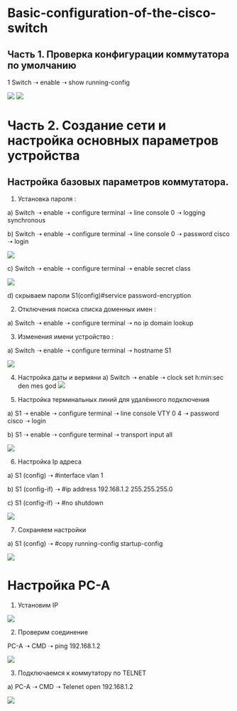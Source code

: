 # Basic-configuration-of-the-cisco-switch
## Часть 1. Проверка конфигурации коммутатора по умолчанию
1 Switch ➝ enable ➝ show running-config 

![](https://github.com/iGORnetwork/Basic-configuration-of-the-cisco-switch/blob/main/image/Screenshot_1.png)
![](https://github.com/iGORnetwork/Basic-configuration-of-the-cisco-switch/blob/main/image/Screenshot_2.png)
# Часть 2. Создание сети и настройка основных параметров устройства
## Настройка базовых параметров коммутатора.
1. Установка пароля :

a) Switch ➝ enable ➝ configure terminal ➝ line console 0 ➝ logging synchronous 

b) Switch ➝ enable ➝ configure terminal ➝ line console 0 ➝ password cisco ➝ login

![](https://github.com/iGORnetwork/Basic-configuration-of-the-cisco-switch/blob/main/image/Screenshot_3.png)

c) Switch ➝ enable ➝ configure terminal ➝ enable secret class

![](https://github.com/iGORnetwork/Basic-configuration-of-the-cisco-switch/blob/main/image/Screenshot_6.png)

d) скрываем пароли  S1(config)#service password-encryption


2. Отключения поиска списка доменных имен :

a) Switch ➝ enable ➝ configure terminal ➝ no ip domain lookup


3. Изменения имени устройство :

a) Switch ➝ enable ➝ configure terminal ➝ hostname S1

![](https://github.com/iGORnetwork/Basic-configuration-of-the-cisco-switch/blob/main/image/Screenshot_4.png)

4) Настройка даты и вермяни 
a) Switch ➝ enable ➝ clock set h:min:sec den mes god
![](https://github.com/iGORnetwork/Basic-configuration-of-the-cisco-switch/blob/main/image/Screenshot_5.png)

5. Настройка терминальных линий для удалённого подключения 

a) S1 ➝ enable ➝ configure terminal ➝ line console VTY 0 4 ➝ password cisco ➝ login

b) S1 ➝ enable ➝ configure terminal ➝ transport input all

![](https://github.com/iGORnetwork/Basic-configuration-of-the-cisco-switch/blob/main/image/Screenshot_7.png)

6. Настройка Ip адреса 

a) S1 (config) ➝ #interface vlan 1

b) S1 (config-if) ➝ #ip address 192.168.1.2 255.255.255.0

c) S1 (config-if) ➝ #no shutdown

![](https://github.com/iGORnetwork/Basic-configuration-of-the-cisco-switch/blob/main/image/Screenshot_8.png)

7. Сохраняем настройки 

a) S1 (config) ➝ #copy running-config startup-config

![](https://github.com/iGORnetwork/Basic-configuration-of-the-cisco-switch/blob/main/image/Screenshot_9.png)

# Настройка PC-A
1. Установим IP

![](https://github.com/iGORnetwork/Basic-configuration-of-the-cisco-switch/blob/main/image/Screenshot_10.png)

2. Проверим соединение 
 
PC-A ➝ CMD ➝ ping 192.168.1.2

![](https://github.com/iGORnetwork/Basic-configuration-of-the-cisco-switch/blob/main/image/Screenshot_11.png)
 
3. Подключаемся к коммутатору по TELNET

а) PC-A ➝ CMD ➝ Telenet open 192.168.1.2

![](https://github.com/iGORnetwork/Basic-configuration-of-the-cisco-switch/blob/main/image/Screenshot_12.png)



 



